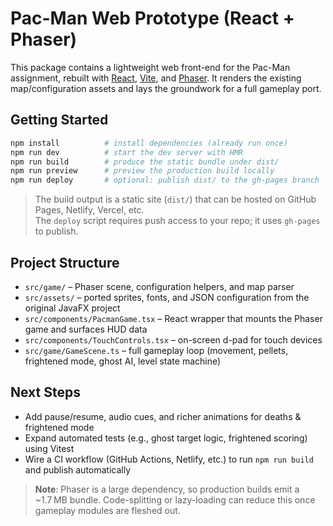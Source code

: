 # Pac-Man Web Prototype (React + Phaser)

This package contains a lightweight web front-end for the Pac-Man assignment, rebuilt with [React](https://react.dev/), [Vite](https://vite.dev/), and [Phaser](https://phaser.io/). It renders the existing map/configuration assets and lays the groundwork for a full gameplay port.

## Getting Started

```bash
npm install          # install dependencies (already run once)
npm run dev          # start the dev server with HMR
npm run build        # produce the static bundle under dist/
npm run preview      # preview the production build locally
npm run deploy       # optional: publish dist/ to the gh-pages branch
```

> The build output is a static site (`dist/`) that can be hosted on GitHub Pages, Netlify, Vercel, etc.  
> The `deploy` script requires push access to your repo; it uses `gh-pages` to publish.

## Project Structure

- `src/game/` – Phaser scene, configuration helpers, and map parser
- `src/assets/` – ported sprites, fonts, and JSON configuration from the original JavaFX project
- `src/components/PacmanGame.tsx` – React wrapper that mounts the Phaser game and surfaces HUD data
- `src/components/TouchControls.tsx` – on-screen d-pad for touch devices
- `src/game/GameScene.ts` – full gameplay loop (movement, pellets, frightened mode, ghost AI, level state machine)

## Next Steps

- Add pause/resume, audio cues, and richer animations for deaths & frightened mode
- Expand automated tests (e.g., ghost target logic, frightened scoring) using Vitest
- Wire a CI workflow (GitHub Actions, Netlify, etc.) to run `npm run build` and publish automatically

> **Note**: Phaser is a large dependency, so production builds emit a ~1.7 MB bundle. Code-splitting or lazy-loading can reduce this once gameplay modules are fleshed out.
